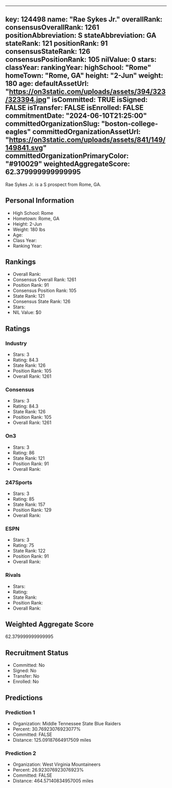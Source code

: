 ---
  key: 124498
  name: "Rae Sykes Jr."
  overallRank: 
  consensusOverallRank: 1261
  positionAbbreviation: S
  stateAbbreviation: GA
  stateRank: 121
  positionRank: 91
  consensusStateRank: 126
  consensusPositionRank: 105
  nilValue: 0
  stars: 
  classYear: 
  rankingYear: 
  highSchool: "Rome"
  homeTown: "Rome, GA"
  height: "2-Jun"
  weight: 180
  age: 
  defaultAssetUrl: "https://on3static.com/uploads/assets/394/323/323394.jpg"
  isCommitted: TRUE
  isSigned: FALSE
  isTransfer: FALSE
  isEnrolled: FALSE
  commitmentDate: "2024-06-10T21:25:00"
  committedOrganizationSlug: "boston-college-eagles"
  committedOrganizationAssetUrl: "https://on3static.com/uploads/assets/841/149/149841.svg"
  committedOrganizationPrimaryColor: "#910029"
  weightedAggregateScore: 62.379999999999995
  ---
  
  Rae Sykes Jr. is a S prospect from Rome, GA.
  
  ## Personal Information
  - High School: Rome
  - Hometown: Rome, GA
  - Height: 2-Jun
  - Weight: 180 lbs
  - Age: 
  - Class Year: 
  - Ranking Year: 
  
  ## Rankings
  - Overall Rank: 
  - Consensus Overall Rank: 1261
  - Position Rank: 91
  - Consensus Position Rank: 105
  - State Rank: 121
  - Consensus State Rank: 126
  - Stars: 
  - NIL Value: $0
  
  ## Ratings
  
  ### Industry
  - Stars: 3
  - Rating: 84.3
  - State Rank: 126
  - Position Rank: 105
  - Overall Rank: 1261
  
  ### Consensus
  - Stars: 3
  - Rating: 84.3
  - State Rank: 126
  - Position Rank: 105
  - Overall Rank: 1261
  
  ### On3
  - Stars: 3
  - Rating: 86
  - State Rank: 121
  - Position Rank: 91
  - Overall Rank: 
  
  ### 247Sports
  - Stars: 3
  - Rating: 85
  - State Rank: 157
  - Position Rank: 129
  - Overall Rank: 
  
  ### ESPN
  - Stars: 3
  - Rating: 75
  - State Rank: 122
  - Position Rank: 91
  - Overall Rank: 
  
  ### Rivals
  - Stars: 
  - Rating: 
  - State Rank: 
  - Position Rank: 
  - Overall Rank: 
  
  ## Weighted Aggregate Score
  62.379999999999995
  
  ## Recruitment Status
  - Committed: No
  - Signed: No
  - Transfer: No
  - Enrolled: No
  
  
  
  ## Predictions
  
  ### Prediction 1
  - Organization: Middle Tennessee State Blue Raiders
  - Percent: 30.76923076923077%
  - Committed: FALSE
  - Distance: 125.09187664917509 miles
  
  ### Prediction 2
  - Organization: West Virginia Mountaineers
  - Percent: 26.923076923076923%
  - Committed: FALSE
  - Distance: 464.57140834957005 miles
  